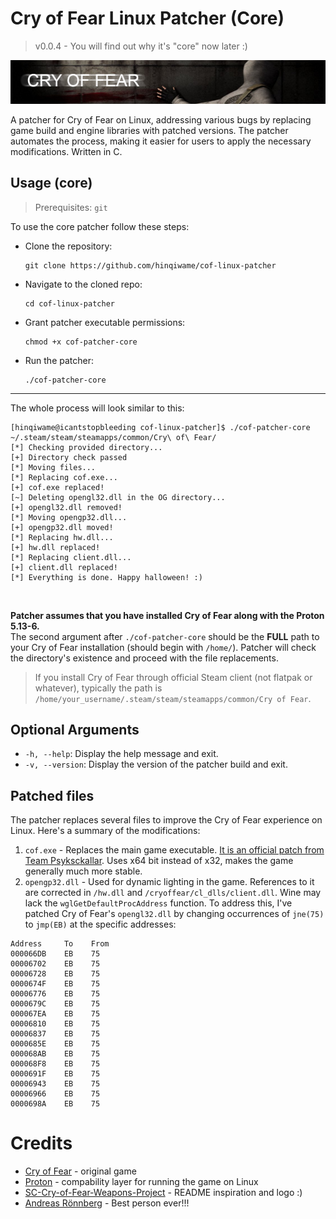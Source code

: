 # Cry of Fear Linux Patcher (Core)
> v0.0.4 - You will find out why it's "core" now later :)
> 
![](/ass/logo.png)

A patcher for Cry of Fear on Linux, addressing various bugs by replacing game build and engine libraries with patched versions. The patcher automates the process, making it easier for users to apply the necessary modifications. Written in C.

## Usage (core)
> Prerequisites: `git`
> 
To use the core patcher follow these steps:
- Clone the repository:
  ```
  git clone https://github.com/hinqiwame/cof-linux-patcher
  ```
- Navigate to the cloned repo:
  ```
  cd cof-linux-patcher
  ```
- Grant patcher executable permissions:
  ```
  chmod +x cof-patcher-core
  ```
- Run the patcher:
  ```
  ./cof-patcher-core
  ```
---
The whole process will look similar to this:
```
[hinqiwame@icantstopbleeding cof-linux-patcher]$ ./cof-patcher-core ~/.steam/steam/steamapps/common/Cry\ of\ Fear/
[*] Checking provided directory...
[+] Directory check passed
[*] Moving files...
[*] Replacing cof.exe...
[+] cof.exe replaced!
[~] Deleting opengl32.dll in the OG directory...
[+] opengl32.dll removed!
[*] Moving opengp32.dll...
[+] opengp32.dll moved!
[*] Replacing hw.dll...
[+] hw.dll replaced!
[*] Replacing client.dll...
[+] client.dll replaced!
[*] Everything is done. Happy halloween! :)
```
<br>

**Patcher assumes that you have installed Cry of Fear along with the Proton 5.13-6.** <br> 
The second argument after `./cof-patcher-core` should be the **FULL** path to your Cry of Fear installation (should begin with `/home/`). Patcher will check the directory's existence and proceed with the file replacements. <br>
> If you install Cry of Fear through official Steam client (not flatpak or whatever), typically the path is `/home/your_username/.steam/steam/steamapps/common/Cry of Fear`.
>

## Optional Arguments
- `-h, --help`: Display the help message and exit.
- `-v, --version`: Display the version of the patcher build and exit.

## Patched files
The patcher replaces several files to improve the Cry of Fear experience on Linux. Here's a summary of the modifications:
1. `cof.exe` - Replaces the main game executable. [It is an official patch from Team Psyksckallar](https://www.moddb.com/games/cry-of-fear/downloads/cry-of-fear-crash-patch-for-64-bit-users). Uses x64 bit instead of x32, makes the game generally much more stable.
2. `opengp32.dll` - Used for dynamic lighting in the game. References to it are corrected in `/hw.dll` and `/cryoffear/cl_dlls/client.dll`. Wine may lack the `wglGetDefaultProcAddress` function. To address this, I've patched Cry of Fear's `opengl32.dll` by changing occurrences of `jne(75)` to `jmp(EB)` at the specific addresses:
```
Address     To    From
000066DB    EB    75
00006702    EB    75
00006728    EB    75
0000674F    EB    75
00006776    EB    75
0000679C    EB    75
000067EA    EB    75
00006810    EB    75
00006837    EB    75
0000685E    EB    75
000068AB    EB    75
000068F8    EB    75
0000691F    EB    75
00006943    EB    75
00006966    EB    75
0000698A    EB    75
```

# Credits
- [Cry of Fear](https://store.steampowered.com/app/223710/Cry_of_Fear/) - original game <br>
- [Proton](https://github.com/ValveSoftware/Proton) - compability layer for running the game on Linux <br>
- [SC-Cry-of-Fear-Weapons-Project](https://github.com/KernCore91/-SC-Cry-of-Fear-Weapons-Project) - README inspiration and logo :) <br>
- [Andreas Rönnberg](https://www.facebook.com/andreas.rumpel.ronnberg) - Best person ever!!!

